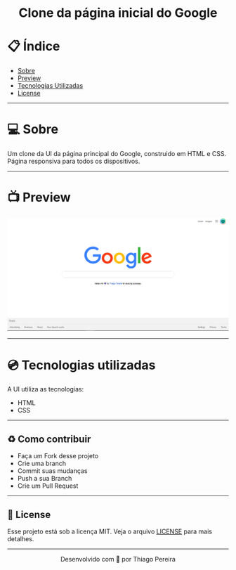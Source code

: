 <h1 align="center">
    <p>Clone da página inicial do Google</p>
</h1>

# :clipboard: Índice

- [Sobre](#sobre)
- [Preview](#preview)
- [Tecnologias Utilizadas](#tecnologias-utilizadas)
- [License](#license)

---

<a id="sobre">

# :computer: Sobre

Um clone da UI da página principal do Google, construido em HTML e CSS. Página responsiva para todos os dispositivos.

---

<a id="preview">

# :tv: Preview

<div align="center">
    <img src="preview.png" width="900px" height="auto">
</div>

---

<a id="tecnologias-utilizadas">

# :cd: Tecnologias utilizadas

A UI utiliza as tecnologias:

- HTML
- CSS 

---

<a id="contribuir"></a>

## :recycle: Como contribuir

- Faça um Fork desse projeto
- Crie uma branch
- Commit suas mudanças
- Push a sua Branch
- Crie um Pull Request

---

<a id="license"><a>

## :memo: License

Esse projeto está sob a licença MIT. Veja o arquivo [LICENSE](LICENSE) para mais detalhes.

---

<p align="center">
    Desenvolvido com 💜 por Thiago Pereira
</p>
